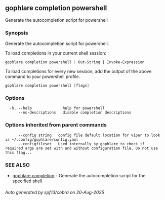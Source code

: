 ## gophlare completion powershell

Generate the autocompletion script for powershell

### Synopsis

Generate the autocompletion script for powershell.

To load completions in your current shell session:

	gophlare completion powershell | Out-String | Invoke-Expression

To load completions for every new session, add the output of the above command
to your powershell profile.


```
gophlare completion powershell [flags]
```

### Options

```
  -h, --help              help for powershell
      --no-descriptions   disable completion descriptions
```

### Options inherited from parent commands

```
      --config string   config file default location for viper to look is ~/.config/gophlare/config.yaml
      --configfileset   Used internally by gophlare to check if required args are set with and without configuration file, Do not use this flag...
```

### SEE ALSO

* [gophlare completion](gophlare_completion.md)	 - Generate the autocompletion script for the specified shell

###### Auto generated by spf13/cobra on 20-Aug-2025

